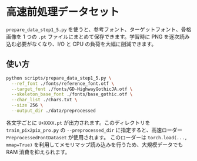 # 高速前処理データセット

`prepare_data_step1_5.py` を使うと、参考フォント、ターゲットフォント、骨格画像を 1 つの `.pt` ファイルにまとめて保存できます。学習時に PNG を逐次読み込む必要がなくなり、I/O と CPU の負荷を大幅に削減できます。

## 使い方

```bash
python scripts/prepare_data_step1_5.py \
  --ref_font ./fonts/reference_font.otf \
  --target_font ./fonts/GD-HighwayGothicJA.otf \
  --skeleton_base_font ./fonts/base_gothic.otf \
  --char_list ./chars.txt \
  --size 256 \
  --output_dir ./data/preprocessed
```

各文字ごとに `U+XXXX.pt` が出力されます。このディレクトリを `train_pix2pix_pro.py` の `--preprocessed_dir` に指定すると、高速ローダー `PreprocessedFontDataset` が使用されます。 このローダーは ``torch.load(..., mmap=True)`` を利用してメモリマップ読み込みを行うため、大規模データでも RAM 消費を抑えられます。
